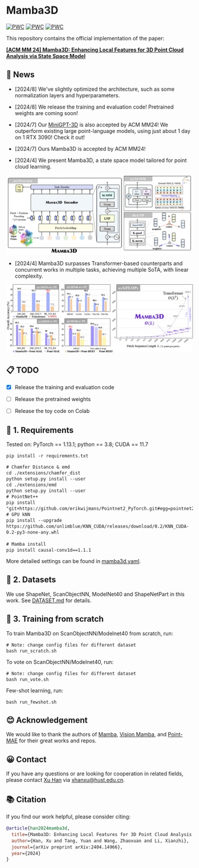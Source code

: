 # Mamba3D 

[![PWC](https://img.shields.io/endpoint.svg?url=https://paperswithcode.com/badge/mamba3d-enhancing-local-features-for-3d-point/supervised-only-3d-point-cloud-classification)](https://paperswithcode.com/sota/supervised-only-3d-point-cloud-classification?p=mamba3d-enhancing-local-features-for-3d-point)
[![PWC](https://img.shields.io/endpoint.svg?url=https://paperswithcode.com/badge/mamba3d-enhancing-local-features-for-3d-point/3d-point-cloud-classification-on-modelnet40)](https://paperswithcode.com/sota/3d-point-cloud-classification-on-modelnet40?p=mamba3d-enhancing-local-features-for-3d-point)
[![PWC](https://img.shields.io/endpoint.svg?url=https://paperswithcode.com/badge/mamba3d-enhancing-local-features-for-3d-point/3d-point-cloud-classification-on-scanobjectnn)](https://paperswithcode.com/sota/3d-point-cloud-classification-on-scanobjectnn?p=mamba3d-enhancing-local-features-for-3d-point)

This repository contains the official implementation of the paper:

[**[ACM MM 24] Mamba3D: Enhancing Local Features for 3D Point Cloud Analysis via State Space Model**](https://arxiv.org/abs/2404.14966)


## 📰 News
- [2024/8] We've slightly optimized the architecture, such as some normalization layers and hyperparameters.
- [2024/8] We release the training and evaluation code! Pretrained weights are coming soon!
- [2024/7] Our [MiniGPT-3D](https://github.com/tangyuan96/minigpt-3d) is also accepted by ACM MM24! We outperform existing large point-language models, using just about 1 day on 1 RTX 3090! Check it out!
- [2024/7] Ours Mamba3D is accepted by ACM MM24!

- [2024/4] We present Mamba3D, a state space model tailored for point cloud learning.
<div style="text-align: center">
<img src="media/mamba3d_total_v2.png" />
</div>

- [2024/4] Mamba3D surpasses Transformer-based counterparts and concurrent works in multiple tasks, achieving multiple SoTA, with linear complexity.
<div style="text-align: center">
<img src="media/flops_v2.png"  />
</div>


## 📋 TODO
- [x] Release the training and evaluation code
- [ ] Release the pretrained weights
- [ ] Release the toy code on Colab


## 🎒 1. Requirements
Tested on:
PyTorch == 1.13.1;
python == 3.8;
CUDA == 11.7

```
pip install -r requirements.txt
```

```
# Chamfer Distance & emd
cd ./extensions/chamfer_dist
python setup.py install --user
cd ./extensions/emd
python setup.py install --user
# PointNet++
pip install "git+https://github.com/erikwijmans/Pointnet2_PyTorch.git#egg=pointnet2_ops&subdirectory=pointnet2_ops_lib"
# GPU kNN
pip install --upgrade https://github.com/unlimblue/KNN_CUDA/releases/download/0.2/KNN_CUDA-0.2-py3-none-any.whl

# Mamba install
pip install causal-conv1d==1.1.1
```

More detailed settings can be found in [mamba3d.yaml](./mamba3d.yaml).

## 🧾 2. Datasets 

We use ShapeNet, ScanObjectNN, ModelNet40 and ShapeNetPart in this work. See [DATASET.md](./DATASET.md) for details.


## 🥧 3. Training from scratch

To train Mamba3D on ScanObjectNN/Modelnet40 from scratch, run:
```
# Note: change config files for different dataset
bash run_scratch.sh
```

To vote on ScanObjectNN/Modelnet40, run:
```
# Note: change config files for different dataset
bash run_vote.sh
```
Few-shot learning, run:
```
bash run_fewshot.sh
```


## 😊 Acknowledgement
We would like to thank the authors of [Mamba](https://github.com/state-spaces/mamba), [Vision Mamba](https://github.com/hustvl/Vim), and [Point-MAE](https://github.com/Pang-Yatian/Point-MAE) for their great works and repos.

## 😀 Contact
If you have any questions or are looking for cooperation in related fields, please contact [Xu Han](https://xhanxu.github.io/) via xhanxu@hust.edu.cn. 

## 📚 Citation
If you find our work helpful, please consider citing:
```bibtex
@article{han2024mamba3d,
  title={Mamba3D: Enhancing Local Features for 3D Point Cloud Analysis via State Space Model},
  author={Han, Xu and Tang, Yuan and Wang, Zhaoxuan and Li, Xianzhi},
  journal={arXiv preprint arXiv:2404.14966},
  year={2024}
}
```
